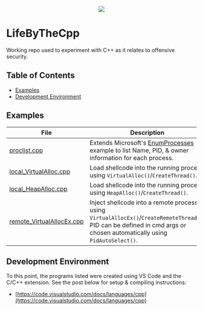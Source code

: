 <p align="center">
  <img src="https://user-images.githubusercontent.com/13889819/136234601-95d9e6e5-0353-49fb-9e0b-205359635700.png">
</p>
  
# LifeByTheCpp
Working repo used to experiment with C++ as it relates to offensive security.

## Table of Contents
  * [Examples](#examples)
  * [Development Environment](#development-environment)

## Examples
| File | Description |
| ---- | ----------- |
| [proclist.cpp](process_explorer/proclist.cpp) | Extends Microsoft's [EnumProcesses](https://docs.microsoft.com/en-us/windows/win32/psapi/enumerating-all-processes) example to list Name, PID, & owner information for each process. |
| [local_VirtualAlloc.cpp](shellcode_injection/local_VirtualAlloc.cpp) | Load shellcode into the running process using ```VirtualAlloc()```/```CreateThread()```. |
| [local_HeapAlloc.cpp](shellcode_injection/local_HeapAlloc.cpp) | Load shellcode into the running process using ```HeapAlloc()```/```CreateThread()```. |
| [remote_VirtualAllocEx.cpp](shellcode_injection/remote_VirtualAllocEx.cpp) | Inject shellcode into a remote process using ```VirtualAllocEx()```/```CreateRemoteThread()```. PID can be defined in cmd args or chosen automatically using ```PidAutoSelect()```. |




## Development Environment
To this point, the programs listed were created using VS Code and the C/C++ extension. See the post below for setup & compiling instructions:
* [https://code.visualstudio.com/docs/languages/cpp](https://code.visualstudio.com/docs/languages/cpp)


